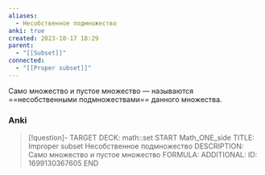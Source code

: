 ```yaml
---
aliases:
  - Несобственное подмножество
anki: true
created: 2023-10-17 18:29
parent:
  - "[[Subset]]"
connected:
  - "[[Proper subset]]"
---
```

Cамо множество и пустое множество — называются ==несобственными подмножествами== данного множества.


### Anki
> [!question]-
TARGET DECK: math::set
START
Math_ONE_side
TITLE: Improper subset
Несобственное подмножество
DESCRIPTION: Cамо множество и пустое множество
FORMULA: 
ADDITIONAL:
ID: 1699130367605
END











